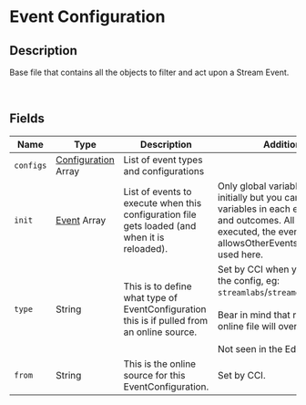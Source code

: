 Event Configuration
===================

## Description

Base file that contains all the objects to filter and act upon a Stream Event.

<br />

## Fields

| Name      | Type                           | Description                                                                                   | Additional Info                                                                                                                                                                                                  |
| --------- | ------------------------------ | --------------------------------------------------------------------------------------------- | ---------------------------------------------------------------------------------------------------------------------------------------------------------------------------------------------------------------- |
| `configs` | [Configuration](../Configuration/) Array | List of event types and configurations                                                        |                                                                                                                                                                                                                  |
| `init`    | [Event](../Event/) Array         | List of events to execute when this configuration file gets loaded (and when it is reloaded). | Only global variables will be passed initially but you can add more variables in each event's conditions and outcomes. All events will be executed, the event's allowsOtherEventsToTrigger isn't used here.      |
| `type`    | String                         | This is to define what type of EventConfiguration this is if pulled from an online source.    | Set by CCI when you are creating the config, eg: `streamlabs`/`streamelements`/`chat`/etc.<br /><br />Bear in mind that retrieving an online file will override local configs.<br /><br />Not seen in the Editor. |
| `from`    | String                         | This is the online source for this EventConfiguration.                                        | Set by CCI.                                                                                                                                                                                                      |
